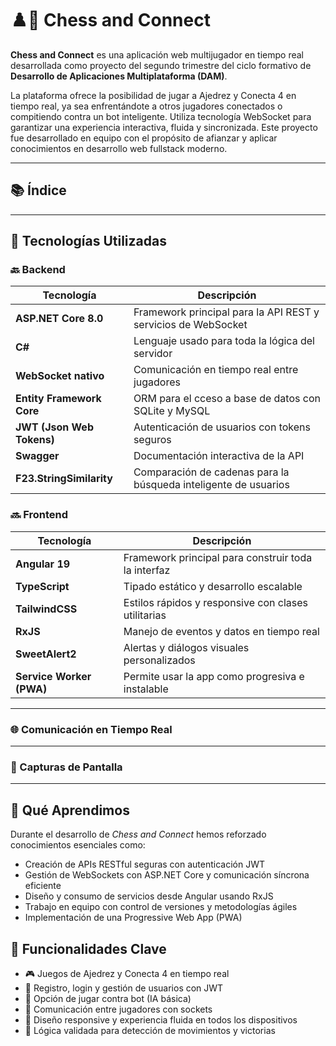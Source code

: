 # ♟️🔴 Chess and Connect

**Chess and Connect** es una aplicación web multijugador en tiempo real desarrollada como proyecto del segundo trimestre del ciclo formativo de **Desarrollo de Aplicaciones Multiplataforma (DAM)**.

La plataforma ofrece la posibilidad de jugar a Ajedrez y Conecta 4 en tiempo real, ya sea enfrentándote a otros jugadores conectados o compitiendo contra un bot inteligente. Utiliza tecnología WebSocket para garantizar una experiencia interactiva, fluida y sincronizada. Este proyecto fue desarrollado en equipo con el propósito de afianzar y aplicar conocimientos en desarrollo web fullstack moderno.

---

## 📚 Índice



---

## 🚀 Tecnologías Utilizadas

### 🔙 Backend

| Tecnología                                 | Descripción                                                     |
|--------------------------------------------|-----------------------------------------------------------------|
| **ASP.NET Core 8.0**                       | Framework principal para la API REST y servicios de WebSocket   |
| **C#**                                     | Lenguaje usado para toda la lógica del servidor                 |
| **WebSocket nativo**                       | Comunicación en tiempo real entre jugadores                     |
| **Entity Framework Core**                  | ORM para el cceso a base de datos con SQLite y MySQL            |
| **JWT (Json Web Tokens)**                  | Autenticación de usuarios con tokens seguros                    |
| **Swagger**                                | Documentación interactiva de la API                             |
| **F23.StringSimilarity**                   | Comparación de cadenas para la búsqueda inteligente de usuarios |

### 🔜 Frontend

| Tecnología        | Descripción                                      |
|-------------------|--------------------------------------------------|
| **Angular 19**    | Framework principal para construir toda la interfaz               |
| **TypeScript**    | Tipado estático y desarrollo escalable           |
| **TailwindCSS**   | Estilos rápidos y responsive con clases utilitarias  |
| **RxJS**          | Manejo de eventos y datos en tiempo real                    |
| **SweetAlert2**    | Alertas y diálogos visuales personalizados           |
| **Service Worker (PWA)**    | 	Permite usar la app como progresiva e instalable         |

---

### 🌐 Comunicación en Tiempo Real




---



### 📸 Capturas de Pantalla

---

## 🧠 Qué Aprendimos

Durante el desarrollo de *Chess and Connect* hemos reforzado conocimientos esenciales como:

- Creación de APIs RESTful seguras con autenticación JWT
- Gestión de WebSockets con ASP.NET Core y comunicación síncrona eficiente
- Diseño y consumo de servicios desde Angular usando RxJS
- Trabajo en equipo con control de versiones y metodologías ágiles
- Implementación de una Progressive Web App (PWA)

## 🔧 Funcionalidades Clave

- 🎮 Juegos de Ajedrez y Conecta 4 en tiempo real
- 👥 Registro, login y gestión de usuarios con JWT
- 🤖 Opción de jugar contra bot (IA básica)
- 💬 Comunicación entre jugadores con sockets
- 📱 Diseño responsive y experiencia fluida en todos los dispositivos
- 🧠 Lógica validada para detección de movimientos y victorias



